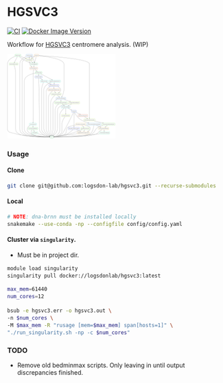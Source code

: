 # HGSVC3
[![CI](https://github.com/logsdon-lab/hgsvc3/actions/workflows/main.yml/badge.svg)](https://github.com/logsdon-lab/hgsvc3/actions/workflows/main.yml)
[![Docker Image Version](https://img.shields.io/docker/v/logsdonlab/hgsvc3)](https://hub.docker.com/r/logsdonlab/hgsvc3)

Workflow for [HGSVC3](https://www.internationalgenome.org/human-genome-structural-variation-consortium/) centromere analysis. (WIP)

<img src="docs/rulegraph.svg" width="50%" />

### Usage

#### Clone
```bash
git clone git@github.com:logsdon-lab/hgsvc3.git --recurse-submodules
```

#### Local
```bash
# NOTE: dna-brnn must be installed locally
snakemake --use-conda -np --configfile config/config.yaml
```

#### Cluster via `singularity`.
* Must be in project dir.

```bash
module load singularity
singularity pull docker://logsdonlab/hgsvc3:latest
```

```bash
max_mem=61440
num_cores=12

bsub -e hgsvc3.err -o hgsvc3.out \
-n $num_cores \
-M $max_mem -R "rusage [mem=$max_mem] span[hosts=1]" \
"./run_singularity.sh -np -c $num_cores"
```

### TODO
* Remove old bedminmax scripts. Only leaving in until output discrepancies finished.
